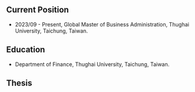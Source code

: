 ## Current Position
* 2023/09 - Present, Global Master of Business Administration, Thughai University, Taichung, Taiwan.
## Education
* Department of Finance,  Thughai University, Taichung, Taiwan.
## Thesis

